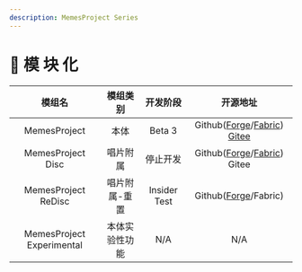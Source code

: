 ```yaml
---
description: MemesProject Series
---
```


# 🧩 模 块 化



|            模组名            |   模组类别  |     开发阶段     |                                                                                                开源地址                                                                                               |
| :-----------------------: | :-----: | :----------: | :-----------------------------------------------------------------------------------------------------------------------------------------------------------------------------------------------: |
|        MemesProject       |    本体   |    Beta 3    | Github([Forge](https://github.com/TexTrueStudio/MemesProject-Forge)/[Fabric](https://github.com/TexTrueStudio/MemesProject-Fabric)) [Gitee](https://gitee.com/tex-true-studio/MemesProject-Forge) |
|     MemesProject Disc     |   唱片附属  |     停止开发     |                         Github([Forge](https://github.com/TexTrueStudio/MemesprojectDisc-Forge)/[Fabric](https://github.com/TexTrueStudio/MemesProjectDisc-Fabric)) Gitee                         |
|    MemesProject ReDisc    | 唱片附属-重置 | Insider Test |                                                         Github([Forge](https://github.com/TexTrueStudio/MemesProjectDisc-Reforge)/Fabric)                                                         |
| MemesProject Experimental | 本体实验性功能 |      N/A     |                                                                                                N/A                                                                                                |
